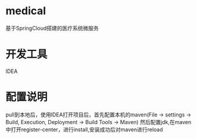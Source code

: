 # medical
  基于SpringCloud搭建的医疗系统微服务

# 开发工具
  IDEA
# 配置说明
  pull到本地后，使用IDEA打开项目后，首先配置本机的maven(File -> settings -> Build, Execution, Deployment -> Build Tools -> Maven)
  然后配置jdk,在maven中打开register-center，进行install,安装成功后对maven进行reload 
